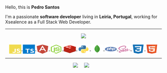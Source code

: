 Hello, this is **Pedro Santos**

I'm a passionate **software developer** living in **Leiria, Portugal**, working for Xsealence as a Full Stack Web Developer.
<hr/>
<div align="center">
  <a href="https://github.com/pedrosantos867">
  <img height="137px" src="https://github-readme-stats.vercel.app/api?username=pedrosantos867&hide_title=true&hide_border=true&show_icons=true&include_all_commits=true&count_private=true&line_height=21&theme=nightowl"/>
</div>
<div style="display: inline_block" align="center"><br>
  <img align="center" alt="pedro-santos-js" height="30" width="40" src="https://raw.githubusercontent.com/devicons/devicon/master/icons/javascript/javascript-plain.svg">
  <img align="center" alt="pedro-santos-ts" height="30" width="40" src="https://raw.githubusercontent.com/devicons/devicon/master/icons/typescript/typescript-plain.svg">
  <img align="center" alt="pedro-santos-ng" height="30" width="40" src="https://raw.githubusercontent.com/devicons/devicon/master/icons//angularjs/angularjs-plain.svg">
  <img align="center" alt="pedro-santos-node" height="30" width="40" src="https://raw.githubusercontent.com/devicons/devicon/master/icons/nodejs/nodejs-original.svg">
  <img align="center" alt="pedro-santos-redis" height="30" width="40" src="https://raw.githubusercontent.com/devicons/devicon/master/icons/redis/redis-original.svg">
  <img align="center" alt="pedro-santos-py" height="30" width="40" src="https://raw.githubusercontent.com/devicons/devicon/master/icons/python/python-original.svg">
  <img align="center" alt="pedro-santos-mongo" height="30" width="40" src="https://raw.githubusercontent.com/devicons/devicon/master/icons/mongodb/mongodb-original.svg">
  <img align="center" alt="pedro-santos-php" height="30" width="40" src="https://raw.githubusercontent.com/devicons/devicon/master/icons/php/php-plain.svg">
  <img align="center" alt="pedro-santos-sass" height="30" width="40" src="https://raw.githubusercontent.com/devicons/devicon/master/icons/sass/sass-original.svg">
  <img align="center" alt="pedro-santos-css3" height="30" width="40" src="https://raw.githubusercontent.com/devicons/devicon/master/icons/css3/css3-plain.svg">
  <img align="center" alt="pedro-santos-html5" height="30" width="40" src="https://raw.githubusercontent.com/devicons/devicon/master/icons/html5/html5-original.svg">
</div>
<hr/>
<p align="center">
  <a href="mailto:7psantos@gmail.com"><img src="https://img.shields.io/badge/gmail-%23D14836.svg?&style=for-the-badge&logo=gmail&logoColor=white" /></a>&nbsp;&nbsp;&nbsp;&nbsp;
  <a href="https://www.linkedin.com/in/7psantos/"><img src="https://img.shields.io/badge/linkedin-%230077B5.svg?&style=for-the-badge&logo=linkedin&logoColor=white" /></a>&nbsp;&nbsp;&nbsp;&nbsp;
</p>
